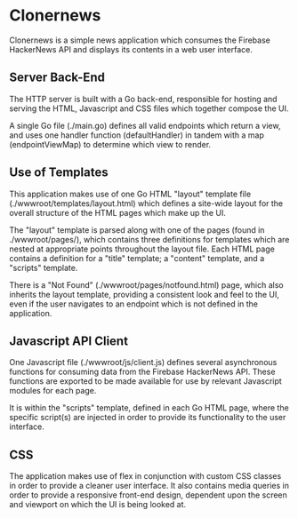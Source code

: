 # Clonernews

Clonernews is a simple news application which consumes the Firebase HackerNews API and displays its contents
in a web user interface.

## Server Back-End

The HTTP server is built with a Go back-end, responsible for hosting and serving the HTML, Javascript
and CSS files which together compose the UI.

A single Go file (./main.go) defines all valid endpoints which return a view, and uses one handler function
(defaultHandler) in tandem with a map (endpointViewMap) to determine which view to render.

## Use of Templates

This application makes use of one Go HTML "layout" template file (./wwwroot/templates/layout.html) which defines
a site-wide layout for the overall structure of the HTML pages which make up the UI.

The "layout" template is parsed along with one of the pages (found in ./wwwroot/pages/), which contains three definitions
for templates which are nested at appropriate points throughout the layout file. Each HTML page contains a definition for
a "title" template; a "content" template, and a "scripts" template.

There is a "Not Found" (./wwwroot/pages/notfound.html) page, which also inherits the layout template, providing a consistent
look and feel to the UI, even if the user navigates to an endpoint which is not defined in the application.

## Javascript API Client

One Javascript file (./wwwroot/js/client.js) defines several asynchronous functions for consuming data from the Firebase HackerNews API. These functions are exported to be made available for use by relevant Javascript modules for each page.

It is within the "scripts" template, defined in each Go HTML page, where the specific script(s) are injected in order to provide its functionality to the user interface.

## CSS

The application makes use of flex in conjunction with custom CSS classes in order to provide a cleaner user interface.
It also contains media queries in order to provide a responsive front-end design, dependent upon the screen and viewport
on which the UI is being looked at.

